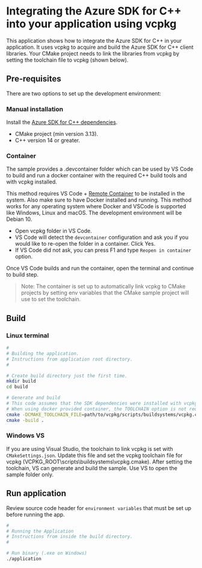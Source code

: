 # Integrating the Azure SDK for C++ into your application using vcpkg

This application shows how to integrate the Azure SDK for C++ in your application. It uses vcpkg to acquire and build the Azure SDK for C++ client libraries. Your CMake project needs to link the libraries from vcpkg by setting the toolchain file to vcpkg (shown below).

## Pre-requisites

There are two options to set up the development environment:

### Manual installation

Install the [Azure SDK for C++ dependencies](https://github.com/Azure/azure-sdk-for-cpp/blob/main/CONTRIBUTING.md#third-party-dependencies).

- CMake project (min version 3.13).
- C++ version 14 or greater.

### Container

The sample provides a .devcontainer folder which can be used by VS Code to build and run a docker container with the required C++ build tools and with vcpkg installed.

This method requires VS Code + [Remote Container](https://marketplace.visualstudio.com/items?itemName=ms-vscode-remote.remote-containers) to be installed in the system. Also make sure to have Docker installed and running. This method works for any operating system where Docker and VSCode is supported like Windows, Linux and macOS. The development environment will be Debian 10.

- Open vcpkg folder in VS Code.
- VS Code will detect the `devcontainer` configuration and ask you if you would like to re-open the folder in a container. Click Yes.
- If VS Code did not ask, you can press F1 and type `Reopen in container` option.

Once VS Code builds and run the container, open the terminal and continue to build step.

> Note: The container is set up to automatically link vcpkg to CMake projects by setting env variables that the CMake sample project will use to set the toolchain.

## Build

### Linux terminal

```bash
#
# Building the application.
# Instructions from application root directory.
#

# Create build directory just the first time.
mkdir build
cd build

# Generate and build
# This code assumes that the SDK dependencies were installed with vcpkg
# When using docker provided container, the TOOLCHAIN option is not required (cmake ..).
cmake -DCMAKE_TOOLCHAIN_FILE=path/to/vcpkg/scripts/buildsystems/vcpkg.cmake ..
cmake -build .
```

### Windows VS

If you are using Visual Studio, the toolchain to link vcpkg is set with `CMakeSettings.json`. Update this file and set the vcpkg toolchain file for vcpkg (VCPKG_ROOT\scripts\buildsystems\vcpkg.cmake). After setting the toolchain, VS can generate and build the sample. Use VS to open the sample folder only.

## Run application

Review source code header for `environment variables` that must be set up before running the app.

```bash
#
# Running the Application
# Instructions from inside the build directory.
#

# Run binary (.exe on Windows)
./application
```
